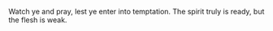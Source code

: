 Watch ye and pray, lest ye enter into temptation. The spirit truly is ready, but the flesh is weak.
